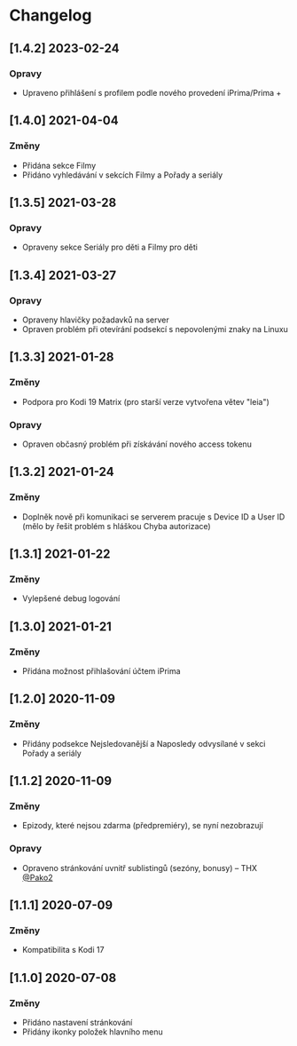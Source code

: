 # Changelog

## [1.4.2] 2023-02-24

### Opravy
- Upraveno přihlášení s profilem podle nového provedení iPrima/Prima +

## [1.4.0] 2021-04-04

### Změny
- Přidána sekce Filmy
- Přidáno vyhledávání v sekcích Filmy a Pořady a seriály

## [1.3.5] 2021-03-28

### Opravy
- Opraveny sekce Seriály pro děti a Filmy pro děti

## [1.3.4] 2021-03-27

### Opravy
- Opraveny hlavičky požadavků na server
- Opraven problém při otevírání podsekcí s nepovolenými znaky na Linuxu

## [1.3.3] 2021-01-28

### Změny
- Podpora pro Kodi 19 Matrix (pro starší verze vytvořena větev "leia")

### Opravy
- Opraven občasný problém při získávání nového access tokenu

## [1.3.2] 2021-01-24

### Změny
- Doplněk nově při komunikaci se serverem pracuje s Device ID a User ID (mělo by řešit problém s hláškou Chyba autorizace)

## [1.3.1] 2021-01-22

### Změny
- Vylepšené debug logování

## [1.3.0] 2021-01-21

### Změny
- Přidána možnost přihlašování účtem iPrima

## [1.2.0] 2020-11-09

### Změny
- Přidány podsekce Nejsledovanější a Naposledy odvysílané v sekci Pořady a seriály

## [1.1.2] 2020-11-09

### Změny
- Epizody, které nejsou zdarma (předpremiéry), se nyní nezobrazují

### Opravy
- Opraveno stránkování uvnitř sublistingů (sezóny, bonusy) – THX [@Pako2](https://github.com/Pako2)

## [1.1.1] 2020-07-09

### Změny
- Kompatibilita s Kodi 17

## [1.1.0] 2020-07-08

### Změny
- Přidáno nastavení stránkování
- Přidány ikonky položek hlavního menu
